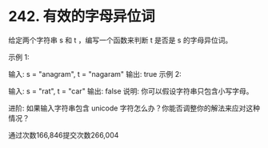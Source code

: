 # 242. 有效的字母异位词


给定两个字符串 s 和 t ，编写一个函数来判断 t 是否是 s 的字母异位词。

示例 1:

输入: s = "anagram", t = "nagaram"
输出: true
示例 2:

输入: s = "rat", t = "car"
输出: false
说明:
你可以假设字符串只包含小写字母。

进阶:
如果输入字符串包含 unicode 字符怎么办？你能否调整你的解法来应对这种情况？

通过次数166,846提交次数266,004